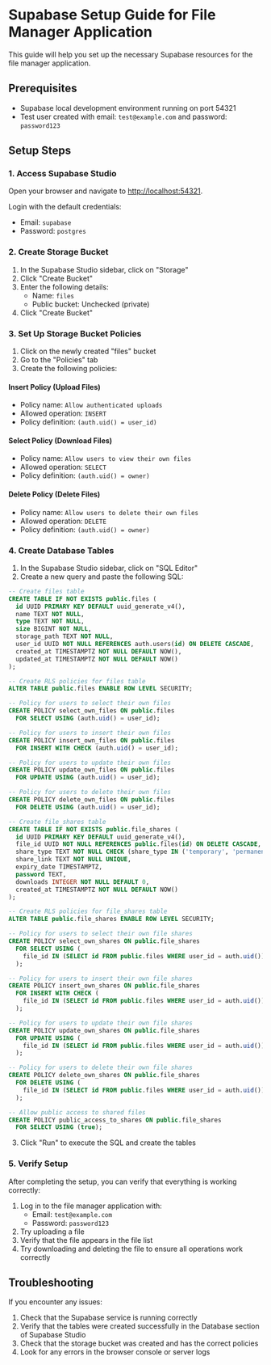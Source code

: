 # Supabase Setup Guide for File Manager Application

This guide will help you set up the necessary Supabase resources for the file manager application.

## Prerequisites
- Supabase local development environment running on port 54321
- Test user created with email: `test@example.com` and password: `password123`

## Setup Steps

### 1. Access Supabase Studio

Open your browser and navigate to [http://localhost:54321](http://localhost:54321).

Login with the default credentials:
- Email: `supabase`
- Password: `postgres`

### 2. Create Storage Bucket

1. In the Supabase Studio sidebar, click on "Storage"
2. Click "Create Bucket"
3. Enter the following details:
   - Name: `files`
   - Public bucket: Unchecked (private)
4. Click "Create Bucket"

### 3. Set Up Storage Bucket Policies

1. Click on the newly created "files" bucket
2. Go to the "Policies" tab
3. Create the following policies:

#### Insert Policy (Upload Files)
- Policy name: `Allow authenticated uploads`
- Allowed operation: `INSERT`
- Policy definition: `(auth.uid() = user_id)`

#### Select Policy (Download Files)
- Policy name: `Allow users to view their own files`
- Allowed operation: `SELECT`
- Policy definition: `(auth.uid() = owner)`

#### Delete Policy (Delete Files)
- Policy name: `Allow users to delete their own files`
- Allowed operation: `DELETE`
- Policy definition: `(auth.uid() = owner)`

### 4. Create Database Tables

1. In the Supabase Studio sidebar, click on "SQL Editor"
2. Create a new query and paste the following SQL:

```sql
-- Create files table
CREATE TABLE IF NOT EXISTS public.files (
  id UUID PRIMARY KEY DEFAULT uuid_generate_v4(),
  name TEXT NOT NULL,
  type TEXT NOT NULL,
  size BIGINT NOT NULL,
  storage_path TEXT NOT NULL,
  user_id UUID NOT NULL REFERENCES auth.users(id) ON DELETE CASCADE,
  created_at TIMESTAMPTZ NOT NULL DEFAULT NOW(),
  updated_at TIMESTAMPTZ NOT NULL DEFAULT NOW()
);

-- Create RLS policies for files table
ALTER TABLE public.files ENABLE ROW LEVEL SECURITY;

-- Policy for users to select their own files
CREATE POLICY select_own_files ON public.files
  FOR SELECT USING (auth.uid() = user_id);

-- Policy for users to insert their own files
CREATE POLICY insert_own_files ON public.files
  FOR INSERT WITH CHECK (auth.uid() = user_id);

-- Policy for users to update their own files
CREATE POLICY update_own_files ON public.files
  FOR UPDATE USING (auth.uid() = user_id);

-- Policy for users to delete their own files
CREATE POLICY delete_own_files ON public.files
  FOR DELETE USING (auth.uid() = user_id);

-- Create file_shares table
CREATE TABLE IF NOT EXISTS public.file_shares (
  id UUID PRIMARY KEY DEFAULT uuid_generate_v4(),
  file_id UUID NOT NULL REFERENCES public.files(id) ON DELETE CASCADE,
  share_type TEXT NOT NULL CHECK (share_type IN ('temporary', 'permanent')),
  share_link TEXT NOT NULL UNIQUE,
  expiry_date TIMESTAMPTZ,
  password TEXT,
  downloads INTEGER NOT NULL DEFAULT 0,
  created_at TIMESTAMPTZ NOT NULL DEFAULT NOW()
);

-- Create RLS policies for file_shares table
ALTER TABLE public.file_shares ENABLE ROW LEVEL SECURITY;

-- Policy for users to select their own file shares
CREATE POLICY select_own_shares ON public.file_shares
  FOR SELECT USING (
    file_id IN (SELECT id FROM public.files WHERE user_id = auth.uid())
  );

-- Policy for users to insert their own file shares
CREATE POLICY insert_own_shares ON public.file_shares
  FOR INSERT WITH CHECK (
    file_id IN (SELECT id FROM public.files WHERE user_id = auth.uid())
  );

-- Policy for users to update their own file shares
CREATE POLICY update_own_shares ON public.file_shares
  FOR UPDATE USING (
    file_id IN (SELECT id FROM public.files WHERE user_id = auth.uid())
  );

-- Policy for users to delete their own file shares
CREATE POLICY delete_own_shares ON public.file_shares
  FOR DELETE USING (
    file_id IN (SELECT id FROM public.files WHERE user_id = auth.uid())
  );

-- Allow public access to shared files
CREATE POLICY public_access_to_shares ON public.file_shares
  FOR SELECT USING (true);
```

3. Click "Run" to execute the SQL and create the tables

### 5. Verify Setup

After completing the setup, you can verify that everything is working correctly:

1. Log in to the file manager application with:
   - Email: `test@example.com`
   - Password: `password123`
2. Try uploading a file
3. Verify that the file appears in the file list
4. Try downloading and deleting the file to ensure all operations work correctly

## Troubleshooting

If you encounter any issues:

1. Check that the Supabase service is running correctly
2. Verify that the tables were created successfully in the Database section of Supabase Studio
3. Check that the storage bucket was created and has the correct policies
4. Look for any errors in the browser console or server logs
